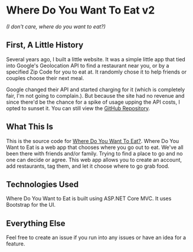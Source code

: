 # Where Do You Want To Eat v2

_(I don't care, where do you want to eat?)_

## First, A Little History

Several years ago, I built a little website. It was a simple little app that tied into Google's Geolocation API to find a restaurant near you, or by a specified Zip Code for you to eat at. It randomly chose it to help friends or couples choose their next meal.

Google changed their API and started charging for it (which is completely fair, I'm not going to complain.). But because the site had no revenue and since there'd be the chance for a spike of usage upping the API costs, I opted to sunset it. You can still view the [GitHub Repository](https://github.com/kpwags/Where-Do-You-Want-To-Eat).

## What This Is

This is the source code for [Where Do You Want To Eat?](https://wheredoyouwanttoeat.xyz). Where Do You Want to Eat is a web app that chooses where you go out to eat. We've all been there with friends and/or family. Trying to find a place to go and no one can decide or agree. This web app allows you to create an account, add restaurants, tag them, and let it choose where to go grab food.

## Technologies Used

Where Do You Want to Eat is built using ASP.NET Core MVC. It uses Bootstrap for the UI.

## Everything Else

Feel free to create an issue if you run into any issues or have an idea for a feature.